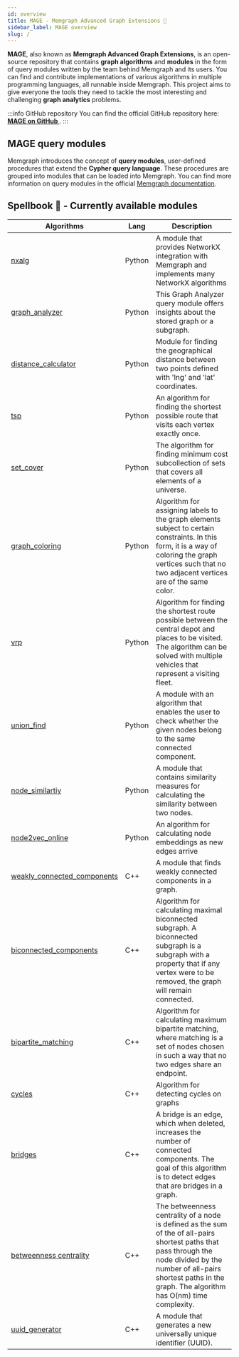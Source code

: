 ```yaml
---
id: overview
title: MAGE - Memgraph Advanced Graph Extensions 🔮
sidebar_label: MAGE overview
slug: /
---
```


**MAGE**, also known as **Memgraph Advanced Graph Extensions**, is an
open-source repository that contains **graph algorithms** and **modules** in the form of query modules
written by the team behind Memgraph and its users. You can find and contribute implementations
of various algorithms in multiple programming languages, all runnable inside
Memgraph. This project aims to give everyone the tools they need to tackle the
most interesting and challenging **graph analytics** problems.

:::info GitHub repository
You can find the official GitHub repository here: **[MAGE on GitHub
](https://github.com/memgraph/mage)**.
:::

## MAGE query modules

Memgraph introduces the concept of **query modules**, user-defined procedures
that extend the **Cypher query language**. These procedures are grouped into
modules that can be loaded into Memgraph. You can find more information on query
modules in the official [Memgraph
documentation](https://memgraph.com/docs/memgraph/database-functionalities/query-modules/built-in-query-modules).

## Spellbook 📖 - Currently available modules

| Algorithms                                                                                | Lang   | Description                                                                                                                                                                                                                       |
| ----------------------------------------------------------------------------------------- | ------ | --------------------------------------------------------------------------------------------------------------------------------------------------------------------------------------------------------------------------------- |
| [nxalg](/mage/query-modules/python/nxalg)                                                 | Python | A module that provides NetworkX integration with Memgraph and implements many NetworkX algorithms                                                                                                                                 |
| [graph_analyzer](/mage/query-modules/python/graph-analyzer)                               | Python | This Graph Analyzer query module offers insights about the stored graph or a subgraph.                                                                                                                                            |
| [distance_calculator](/mage/query-modules/python/distance-calculator)                     | Python | Module for finding the geographical distance between two points defined with 'lng' and 'lat' coordinates.                                                                                                                         |
| [tsp](/mage/query-modules/python/tsp)                                                     | Python | An algorithm for finding the shortest possible route that visits each vertex exactly once.                                                                                                                                        |
| [set_cover](python/set_cover.py)                                                          | Python | The algorithm for finding minimum cost subcollection of sets that covers all elements of a universe.                                                                                                                              |
| [graph_coloring](/mage/query-modules/python/graph-coloring)                               | Python | Algorithm for assigning labels to the graph elements subject to certain constraints. In this form, it is a way of coloring the graph vertices such that no two adjacent vertices are of the same color.                           |
| [vrp](/mage/query-modules/python/vrp)                                                     | Python | Algorithm for finding the shortest route possible between the central depot and places to be visited. The algorithm can be solved with multiple vehicles that represent a visiting fleet.                                         |
| [union_find](/mage/query-modules/python/union-find)                                       | Python | A module with an algorithm that enables the user to check whether the given nodes belong to the same connected component.                                                                                                         |
| [node_similartiy](/mage/query-modules/python/node-similarity)                             | Python | A module that contains similarity measures for calculating the similarity between two nodes.                                                                                                                                      |
| [node2vec_online](/mage/query-modules/python/node2vec-online)                             | Python | An algorithm for calculating node embeddings as new edges arrive                                                                                                                                                                  |
| [weakly_connected_components](/mage/query-modules/cpp/weakly-weakly_connected_components) | C++    | A module that finds weakly connected components in a graph.                                                                                                                                                                       |
| [biconnected_components](/mage/query-modules/cpp/biconnected_components)                  | C++    | Algorithm for calculating maximal biconnected subgraph. A biconnected subgraph is a subgraph with a property that if any vertex were to be removed, the graph will remain connected.                                              |
| [bipartite_matching](/mage/query-modules/cpp/bipartite_matching)                          | C++    | Algorithm for calculating maximum bipartite matching, where matching is a set of nodes chosen in such a way that no two edges share an endpoint.                                                                                  |
| [cycles](/mage/query-modules/cpp/cycles)                                                  | C++    | Algorithm for detecting cycles on graphs                                                                                                                                                                                          |
| [bridges](/mage/query-modules/cpp/bridges)                                                | C++    | A bridge is an edge, which when deleted, increases the number of connected components. The goal of this algorithm is to detect edges that are bridges in a graph.                                                                 |
| [betweenness centrality](/mage/query-modules/cpp/betweenness_centrality)                  | C++    | The betweenness centrality of a node is defined as the sum of the of all-pairs shortest paths that pass through the node divided by the number of all-pairs shortest paths in the graph. The algorithm has O(nm) time complexity. |
| [uuid_generator](/mage/query-modules/cpp/uuid_generator)                                  | C++    | A module that generates a new universally unique identifier (UUID).                                                                                                                                                               |
